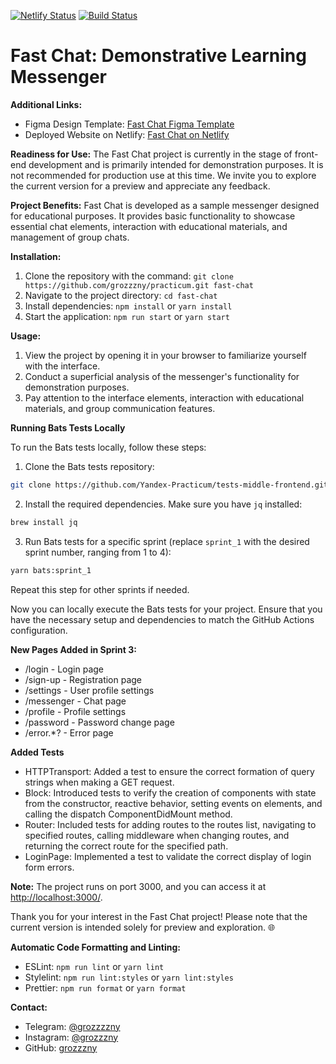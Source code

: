[![Netlify Status](https://api.netlify.com/api/v1/badges/842172b2-80ff-4132-9000-6020004adee8/deploy-status)](https://app.netlify.com/sites/monumental-bonbon-c5c3fa/deploys)
[![Build Status](https://travis-ci.org/grozzzny/middle.messenger.praktikum.yandex.svg?branch=main)](https://travis-ci.org/grozzzny/middle.messenger.praktikum.yandex)

# Fast Chat: Demonstrative Learning Messenger

**Additional Links:**

- Figma Design Template: [Fast Chat Figma Template](https://www.figma.com/file/QPX0Avs8vk012UMKHv2mkt/yandex?type=design&node-id=0-1&mode=design)
- Deployed Website on Netlify: [Fast Chat on Netlify](https://monumental-bonbon-c5c3fa.netlify.app/)

**Readiness for Use:**
The Fast Chat project is currently in the stage of front-end development and is primarily intended for demonstration purposes. It is not recommended for production use at this time. We invite you to explore the current version for a preview and appreciate any feedback.

**Project Benefits:**
Fast Chat is developed as a sample messenger designed for educational purposes. It provides basic functionality to showcase essential chat elements, interaction with educational materials, and management of group chats.

**Installation:**

1. Clone the repository with the command: `git clone https://github.com/grozzzny/practicum.git fast-chat`
2. Navigate to the project directory: `cd fast-chat`
3. Install dependencies: `npm install` or `yarn install`
4. Start the application: `npm run start` or `yarn start`

**Usage:**

1. View the project by opening it in your browser to familiarize yourself with the interface.
2. Conduct a superficial analysis of the messenger's functionality for demonstration purposes.
3. Pay attention to the interface elements, interaction with educational materials, and group communication features.

**Running Bats Tests Locally**

To run the Bats tests locally, follow these steps:

1. Clone the Bats tests repository:

```bash
git clone https://github.com/Yandex-Practicum/tests-middle-frontend.git tmp/tests-middle-frontend
```

2. Install the required dependencies. Make sure you have `jq` installed:

```bash
brew install jq
```

3. Run Bats tests for a specific sprint (replace `sprint_1` with the desired sprint number, ranging from 1 to 4):

```bash
yarn bats:sprint_1
```

Repeat this step for other sprints if needed.

Now you can locally execute the Bats tests for your project. Ensure that you have the necessary setup and dependencies to match the GitHub Actions configuration.

**New Pages Added in Sprint 3:**
- /login - Login page
- /sign-up - Registration page
- /settings - User profile settings
- /messenger - Chat page
- /profile - Profile settings
- /password - Password change page
- /error.*? - Error page

**Added Tests**
- HTTPTransport: Added a test to ensure the correct formation of query strings when making a GET request.
- Block: Introduced tests to verify the creation of components with state from the constructor, reactive behavior, setting events on elements, and calling the dispatch ComponentDidMount method.
- Router: Included tests for adding routes to the routes list, navigating to specified routes, calling middleware when changing routes, and returning the correct route for the specified path.
- LoginPage: Implemented a test to validate the correct display of login form errors.

**Note:**
The project runs on port 3000, and you can access it at [http://localhost:3000/](http://localhost:3000/).

Thank you for your interest in the Fast Chat project! Please note that the current version is intended solely for preview and exploration. 🌐

**Automatic Code Formatting and Linting:**

- ESLint: `npm run lint` or `yarn lint`
- Stylelint: `npm run lint:styles` or `yarn lint:styles`
- Prettier: `npm run format` or `yarn format`

**Contact:**

- Telegram: [@grozzzzny](https://t.me/grozzzzny)
- Instagram: [@grozzzny](https://t.me/grozzzzny)
- GitHub: [grozzzny](https://github.com/grozzzny)
